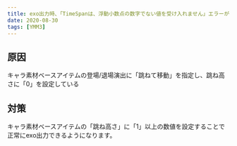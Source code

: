 ```yaml
---
title: exo出力時、「TimeSpanは、浮動小数点の数字でない値を受け入れません」エラーが発生する
date: 2020-08-30
tags: [YMM3]
---
```

## 原因
キャラ素材ベースアイテムの登場/退場演出に「跳ねて移動」を指定し、跳ね高さに「0」を設定している

## 対策
キャラ素材ベースアイテムの「跳ね高さ」に「1」以上の数値を設定することで正常にexo出力できるようになります。